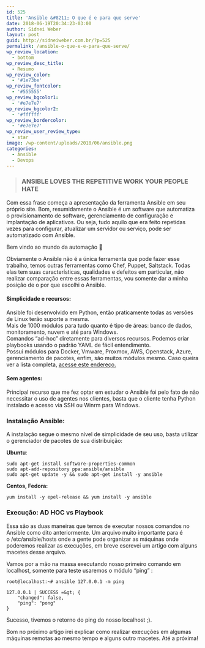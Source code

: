 ```yaml
---
id: 525
title: 'Ansible &#8211; O que é e para que serve'
date: 2018-06-19T20:34:23-03:00
author: Sidnei Weber
layout: post
guid: http://sidneiweber.com.br/?p=525
permalink: /ansible-o-que-e-e-para-que-serve/
wp_review_location:
  - bottom
wp_review_desc_title:
  - Resumo
wp_review_color:
  - '#1e73be'
wp_review_fontcolor:
  - '#555555'
wp_review_bgcolor1:
  - '#e7e7e7'
wp_review_bgcolor2:
  - '#ffffff'
wp_review_bordercolor:
  - '#e7e7e7'
wp_review_user_review_type:
  - star
image: /wp-content/uploads/2018/06/ansible.png
categories:
  - Ansible
  - Devops
---
```


> ### <span id="ANSIBLE_LOVES_THE_REPETITIVE_WORK_YOUR_PEOPLE_HATE">ANSIBLE LOVES THE REPETITIVE WORK YOUR PEOPLE HATE</span>

Com essa frase começa a apresentação da ferramenta Ansible em seu próprio site. Bom, resumidamente o Ansible é um software que automatiza o provisionamento de software, gerenciamento de configuração e implantação de aplicativos. Ou seja, tudo aquilo que era feito repetidas vezes para configurar, atualizar um servidor ou serviço, pode ser automatizado com Ansible.

Bem vindo ao mundo da automação 🙂

Obviamente o Ansible não é a única ferramenta que pode fazer esse trabalho, temos outras ferramentas como Chef, Puppet, Saltstack. Todas elas tem suas características, qualidades e defeitos em particular, não realizar comparação entre essas ferramentas, vou somente dar a minha posição de o por que escolhi o Ansible.

#### <span id="Simplicidade_e_recursos">Simplicidade e recursos:</span>

Ansible foi desenvolvido em Python, então praticamente todas as versões de Linux terão suporte a mesma.  
Mais de 1000 módulos para tudo quanto é tipo de áreas: banco de dados, monitoramento, nuvem e até para Windows.  
Comandos &#8220;ad-hoc&#8221; diretamente para diversos recursos. Podemos criar playbooks usando o padrão YAML de fácil entendimento.  
Possui módulos para Docker, Vmware, Proxmox, AWS, Openstack, Azure, gerenciamento de pacotes, enfim, são muitos módulos mesmo. Caso queira ver a lista completa, <a href="https://docs.ansible.com/ansible/latest/modules/list_of_all_modules.html" target="_blank" rel="noopener">acesse este endereço.</a>

#### <span id="Sem_agentes">Sem agentes:</span>

Principal recurso que me fez optar em estudar o Ansible foi pelo fato de não necessitar o uso de agentes nos clientes, basta que o cliente tenha Python instalado e acesso via SSH ou Winrm para Windows.

### <span id="Instalacao_Ansible">Instalação Ansible:</span>

A instalação segue o mesmo nível de simplicidade de seu uso, basta utilizar o gerenciador de pacotes de sua distribuição:

**Ubuntu**:

```shell
sudo apt-get install software-properties-common
sudo apt-add-repository ppa:ansible/ansible
sudo apt-get update -y && sudo apt-get install -y ansible
```

**Centos, Fedora:**

```shell
yum install -y epel-release && yum install -y ansible
```

### <span id="Execucao_AD_HOC_vs_Playbook">Execução: AD HOC vs Playbook</span>

Essa são as duas maneiras que temos de executar nossos comandos no Ansible como dito anteriormente. Um arquivo muito importante para é o <span class="wp_shortcodes_tooltip" title="Arquivo muito importante" data-gravity="n" data-fade="0">/etc/ansible/hosts</span> onde a gente pode organizar as máquinas onde poderemos realizar as execuções, em breve escrevei um artigo com alguns macetes desse arquivo.

Vamos por a mão na massa executando nosso primeiro comando em localhost, somente para teste usaremos o módulo &#8220;ping&#8221; :

```shell
root@localhost:~# ansible 127.0.0.1 -m ping

127.0.0.1 | SUCCESS =&gt; {
    "changed": false,
    "ping": "pong"
}
```

Sucesso, tivemos o retorno do ping do nosso localhost ;).

Bom no próximo artigo irei explicar como realizar execuções em algumas máquinas remotas ao mesmo tempo e alguns outro macetes. Até a próxima!
